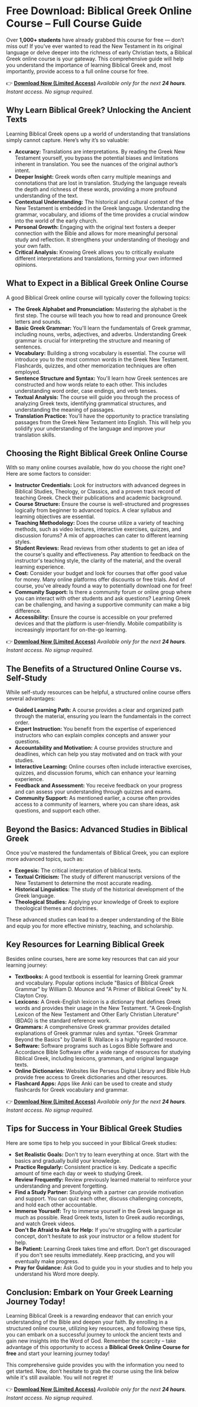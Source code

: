 # Free Download: Biblical Greek Online Course – Full Course Guide

Over **1,000+ students** have already grabbed this course for free — don’t miss out! If you’ve ever wanted to read the New Testament in its original language or delve deeper into the richness of early Christian texts, a Biblical Greek online course is your gateway. This comprehensive guide will help you understand the importance of learning Biblical Greek and, most importantly, provide access to a full online course for free.

👉 [**Download Now (Limited Access)**](https://udemywork.com/biblical-greek-online-course)
_Available only for the next **24 hours**. Instant access. No signup required._

## Why Learn Biblical Greek? Unlocking the Ancient Texts

Learning Biblical Greek opens up a world of understanding that translations simply cannot capture. Here’s why it’s so valuable:

*   **Accuracy:** Translations are interpretations. By reading the Greek New Testament yourself, you bypass the potential biases and limitations inherent in translation. You see the nuances of the original author’s intent.
*   **Deeper Insight:** Greek words often carry multiple meanings and connotations that are lost in translation. Studying the language reveals the depth and richness of these words, providing a more profound understanding of the text.
*   **Contextual Understanding:** The historical and cultural context of the New Testament is embedded in the Greek language. Understanding the grammar, vocabulary, and idioms of the time provides a crucial window into the world of the early church.
*   **Personal Growth:** Engaging with the original text fosters a deeper connection with the Bible and allows for more meaningful personal study and reflection. It strengthens your understanding of theology and your own faith.
*   **Critical Analysis:** Knowing Greek allows you to critically evaluate different interpretations and translations, forming your own informed opinions.

## What to Expect in a Biblical Greek Online Course

A good Biblical Greek online course will typically cover the following topics:

*   **The Greek Alphabet and Pronunciation:** Mastering the alphabet is the first step. The course will teach you how to read and pronounce Greek letters and sounds.
*   **Basic Greek Grammar:** You'll learn the fundamentals of Greek grammar, including nouns, verbs, adjectives, and adverbs. Understanding Greek grammar is crucial for interpreting the structure and meaning of sentences.
*   **Vocabulary:** Building a strong vocabulary is essential. The course will introduce you to the most common words in the Greek New Testament. Flashcards, quizzes, and other memorization techniques are often employed.
*   **Sentence Structure and Syntax:** You'll learn how Greek sentences are constructed and how words relate to each other. This includes understanding word order, case endings, and verb tenses.
*   **Textual Analysis:** The course will guide you through the process of analyzing Greek texts, identifying grammatical structures, and understanding the meaning of passages.
*   **Translation Practice:** You'll have the opportunity to practice translating passages from the Greek New Testament into English. This will help you solidify your understanding of the language and improve your translation skills.

## Choosing the Right Biblical Greek Online Course

With so many online courses available, how do you choose the right one? Here are some factors to consider:

*   **Instructor Credentials:** Look for instructors with advanced degrees in Biblical Studies, Theology, or Classics, and a proven track record of teaching Greek. Check their publications and academic background.
*   **Course Structure:** Ensure the course is well-structured and progresses logically from beginner to advanced topics. A clear syllabus and learning objectives are essential.
*   **Teaching Methodology:** Does the course utilize a variety of teaching methods, such as video lectures, interactive exercises, quizzes, and discussion forums? A mix of approaches can cater to different learning styles.
*   **Student Reviews:** Read reviews from other students to get an idea of the course's quality and effectiveness. Pay attention to feedback on the instructor's teaching style, the clarity of the material, and the overall learning experience.
*   **Cost:** Consider your budget and look for courses that offer good value for money. Many online platforms offer discounts or free trials. And of course, you've already found a way to potentially download one for free!
*   **Community Support:** Is there a community forum or online group where you can interact with other students and ask questions? Learning Greek can be challenging, and having a supportive community can make a big difference.
*   **Accessibility:** Ensure the course is accessible on your preferred devices and that the platform is user-friendly. Mobile compatibility is increasingly important for on-the-go learning.

👉 [**Download Now (Limited Access)**](https://udemywork.com/biblical-greek-online-course)
_Available only for the next **24 hours**. Instant access. No signup required._

## The Benefits of a Structured Online Course vs. Self-Study

While self-study resources can be helpful, a structured online course offers several advantages:

*   **Guided Learning Path:** A course provides a clear and organized path through the material, ensuring you learn the fundamentals in the correct order.
*   **Expert Instruction:** You benefit from the expertise of experienced instructors who can explain complex concepts and answer your questions.
*   **Accountability and Motivation:** A course provides structure and deadlines, which can help you stay motivated and on track with your studies.
*   **Interactive Learning:** Online courses often include interactive exercises, quizzes, and discussion forums, which can enhance your learning experience.
*   **Feedback and Assessment:** You receive feedback on your progress and can assess your understanding through quizzes and exams.
*   **Community Support:** As mentioned earlier, a course often provides access to a community of learners, where you can share ideas, ask questions, and support each other.

## Beyond the Basics: Advanced Studies in Biblical Greek

Once you've mastered the fundamentals of Biblical Greek, you can explore more advanced topics, such as:

*   **Exegesis:** The critical interpretation of biblical texts.
*   **Textual Criticism:** The study of different manuscript versions of the New Testament to determine the most accurate reading.
*   **Historical Linguistics:** The study of the historical development of the Greek language.
*   **Theological Studies:** Applying your knowledge of Greek to explore theological themes and doctrines.

These advanced studies can lead to a deeper understanding of the Bible and equip you for more effective ministry, teaching, and scholarship.

## Key Resources for Learning Biblical Greek

Besides online courses, here are some key resources that can aid your learning journey:

*   **Textbooks:** A good textbook is essential for learning Greek grammar and vocabulary. Popular options include "Basics of Biblical Greek Grammar" by William D. Mounce and "A Primer of Biblical Greek" by N. Clayton Croy.
*   **Lexicons:** A Greek-English lexicon is a dictionary that defines Greek words and provides their usage in the New Testament. "A Greek-English Lexicon of the New Testament and Other Early Christian Literature" (BDAG) is the standard reference work.
*   **Grammars:** A comprehensive Greek grammar provides detailed explanations of Greek grammar rules and syntax. "Greek Grammar Beyond the Basics" by Daniel B. Wallace is a highly regarded resource.
*   **Software:** Software programs such as Logos Bible Software and Accordance Bible Software offer a wide range of resources for studying Biblical Greek, including lexicons, grammars, and original language texts.
*   **Online Dictionaries:** Websites like Perseus Digital Library and Bible Hub provide free access to Greek dictionaries and other resources.
*   **Flashcard Apps:** Apps like Anki can be used to create and study flashcards for Greek vocabulary and grammar.

👉 [**Download Now (Limited Access)**](https://udemywork.com/biblical-greek-online-course)
_Available only for the next **24 hours**. Instant access. No signup required._

## Tips for Success in Your Biblical Greek Studies

Here are some tips to help you succeed in your Biblical Greek studies:

*   **Set Realistic Goals:** Don't try to learn everything at once. Start with the basics and gradually build your knowledge.
*   **Practice Regularly:** Consistent practice is key. Dedicate a specific amount of time each day or week to studying Greek.
*   **Review Frequently:** Review previously learned material to reinforce your understanding and prevent forgetting.
*   **Find a Study Partner:** Studying with a partner can provide motivation and support. You can quiz each other, discuss challenging concepts, and hold each other accountable.
*   **Immerse Yourself:** Try to immerse yourself in the Greek language as much as possible. Read Greek texts, listen to Greek audio recordings, and watch Greek videos.
*   **Don't Be Afraid to Ask for Help:** If you're struggling with a particular concept, don't hesitate to ask your instructor or a fellow student for help.
*   **Be Patient:** Learning Greek takes time and effort. Don't get discouraged if you don't see results immediately. Keep practicing, and you will eventually make progress.
*   **Pray for Guidance:** Ask God to guide you in your studies and to help you understand his Word more deeply.

## Conclusion: Embark on Your Greek Learning Journey Today!

Learning Biblical Greek is a rewarding endeavor that can enrich your understanding of the Bible and deepen your faith. By enrolling in a structured online course, utilizing key resources, and following these tips, you can embark on a successful journey to unlock the ancient texts and gain new insights into the Word of God. Remember the scarcity – take advantage of this opportunity to access a **Biblical Greek Online Course for free** and start your learning journey today!

This comprehensive guide provides you with the information you need to get started. Now, don’t hesitate to grab the course using the link below while it's still available. You will not regret it!

👉 [**Download Now (Limited Access)**](https://udemywork.com/biblical-greek-online-course)
_Available only for the next **24 hours**. Instant access. No signup required._
